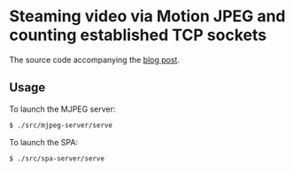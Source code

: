 # Steaming video via Motion JPEG and counting established TCP sockets

The source code accompanying the [blog post]().

## Usage

To launch the MJPEG server:

```bash
$ ./src/mjpeg-server/serve
```

To launch the SPA:

```bash
$ ./src/spa-server/serve
```
